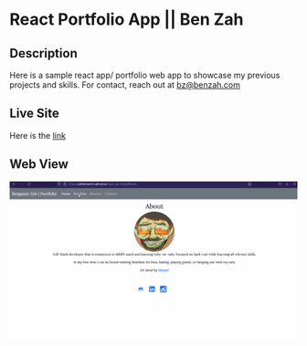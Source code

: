# React Portfolio App || Ben Zah

## Description

Here is a sample react app/ portfolio web app to showcase my previous projects and skills. For contact, reach out at bz@benzah.com

## Live Site

Here is the [link](https://zahbenjamin.github.io/react_portfolio/#portfolio)

## Web View

![Web View](src/assets/images/reactapp.gif)

